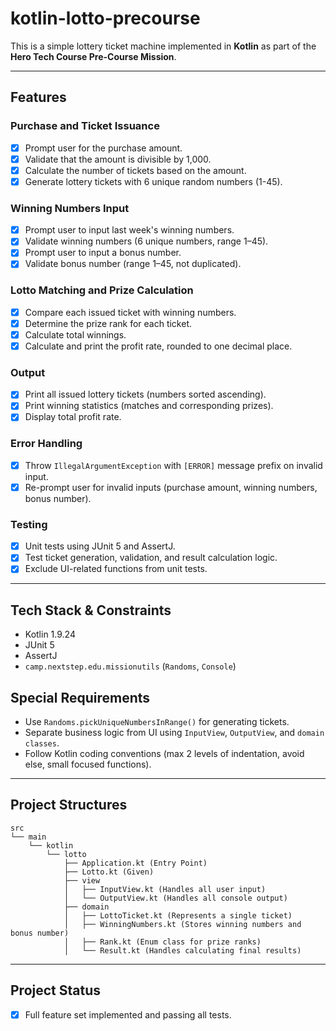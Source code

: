 # kotlin-lotto-precourse

This is a simple lottery ticket machine implemented in **Kotlin** as part of the **Hero Tech Course Pre-Course Mission**.

---

## Features

### Purchase and Ticket Issuance
- [x] Prompt user for the purchase amount.
- [x] Validate that the amount is divisible by 1,000.
- [x] Calculate the number of tickets based on the amount.
- [x] Generate lottery tickets with 6 unique random numbers (1-45).

### Winning Numbers Input
- [x] Prompt user to input last week's winning numbers.
- [x] Validate winning numbers (6 unique numbers, range 1–45).
- [x] Prompt user to input a bonus number.
- [x] Validate bonus number (range 1–45, not duplicated).

### Lotto Matching and Prize Calculation
- [x] Compare each issued ticket with winning numbers.
- [x] Determine the prize rank for each ticket.
- [x] Calculate total winnings.
- [x] Calculate and print the profit rate, rounded to one decimal place.

### Output
- [x] Print all issued lottery tickets (numbers sorted ascending).
- [x] Print winning statistics (matches and corresponding prizes).
- [x] Display total profit rate.

### Error Handling
- [x] Throw `IllegalArgumentException` with `[ERROR]` message prefix on invalid input.
- [x] Re-prompt user for invalid inputs (purchase amount, winning numbers, bonus number).

### Testing
- [x] Unit tests using JUnit 5 and AssertJ.
- [x] Test ticket generation, validation, and result calculation logic.
- [x] Exclude UI-related functions from unit tests.

---

## Tech Stack & Constraints
- Kotlin 1.9.24
- JUnit 5
- AssertJ
- `camp.nextstep.edu.missionutils` (`Randoms`, `Console`)

## Special Requirements
- Use `Randoms.pickUniqueNumbersInRange()` for generating tickets.
- Separate business logic from UI using `InputView`, `OutputView`, and `domain classes`.
- Follow Kotlin coding conventions (max 2 levels of indentation, avoid else, small focused functions).

---

## Project Structures
```
src
└── main
    └── kotlin
        └── lotto
            ├── Application.kt (Entry Point)
            ├── Lotto.kt (Given)
            ├── view
            │   ├── InputView.kt (Handles all user input)
            │   └── OutputView.kt (Handles all console output)
            ├── domain
            │   ├── LottoTicket.kt (Represents a single ticket)
            │   ├── WinningNumbers.kt (Stores winning numbers and bonus number)
            │   ├── Rank.kt (Enum class for prize ranks)
            │   └── Result.kt (Handles calculating final results)
```

---
## Project Status
- [x] Full feature set implemented and passing all tests.